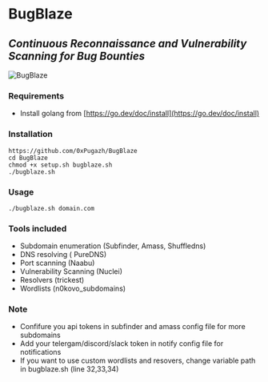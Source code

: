 # BugBlaze
***Continuous Reconnaissance and Vulnerability Scanning for Bug Bounties***
-----------
![BugBlaze](https://github.com/0xPugazh/BugBlaze/assets/75373225/4d1cb0df-375d-412f-ab31-f128c8e3a497)


### Requirements
+ Install golang from [https://go.dev/doc/install](https://go.dev/doc/install)

### Installation
```
https://github.com/0xPugazh/BugBlaze
cd BugBlaze
chmod +x setup.sh bugblaze.sh
./bugblaze.sh
```

### Usage
``` 
./bugblaze.sh domain.com
```

### Tools included
+ Subdomain enumeration (Subfinder, Amass, Shuffledns)
+ DNS resolving ( PureDNS)
+ Port scanning (Naabu)
+ Vulnerability Scanning (Nuclei)
+ Resolvers (trickest)
+ Wordlists (n0kovo_subdomains)

### Note
+ Confifure you api tokens in subfinder and amass config file for more subdomains
+ Add your telergam/discord/slack token in notify config file for notifications 
+ If you want to use custom wordlists and resovers, change variable path in bugblaze.sh (line 32,33,34)
